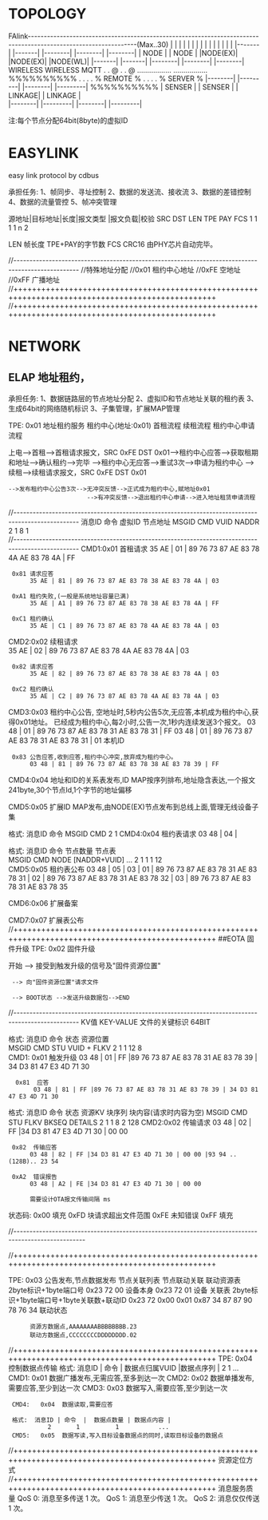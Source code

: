 # TOPOLOGY

FAlink----------------------------------------------------------------------------------------------------------------(Max..30)
            |               |                   |                               |                             |
    		|          		|             		|                          		|                         	  |
    		|          		|             		|                          		|                         	  |
    	|-------|      	|-------|         	|--------|                     	|--------|                    |--------|
    	| NODE  |      	| NODE  |         	|NODE(EX)|                     	|NODE(EX)|                    |NODE(WL)|
    	|-------|      	|-------|         	|--------|                    	|--------|                    |--------|
    	                                     WIRELESS                        WIRELESS                        MQTT
    		           		              		.                           	.                              @
    											.                    			.                              @
    									.................            	.................                 %%%%%%%%%%
    									.     	        .            	.     	        .                 % REMOTE %
    									.               .            	.               .                 % SERVER %
    								|--------|     |---------|      |--------|     |---------|            %%%%%%%%%%
    							    | SENSER |	   | SENSER  |      | LINKAGE|     | LINKAGE |              	
    		                        |--------|     |---------|      |--------|     |---------|              
    
注:每个节点分配64bit(8byte)的虚拟ID

# EASYLINK
easy link protocol by cdbus

承担任务:
1、帧同步、寻址控制
2、数据的发送流、接收流
3、数据的差错控制
4、数据的流量管控
5、帧冲突管理


源地址|目标地址|长度|报文类型 |报文负载|校验
  SRC    DST    LEN     TPE      PAY    FCS
   1      1      1       1        n      2
 


LEN  帧长度  TPE+PAY的字节数
FCS  CRC16   由PHY芯片自动完毕。

//--------------------------------------------------------------------------------------------------
//特殊地址分配
//0x01 租约中心地址
//0xFE 空地址
//0xFF 广播地址
//++++++++++++++++++++++++++++++++++++++++++++++++++++++++++++++++++++++++++++++++++++++++++++++++++
//++++++++++++++++++++++++++++++++++++++++++++++++++++++++++++++++++++++++++++++++++++++++++++++++++
# NETWORK

## ELAP 地址租约，

承担任务:
1、数据链路层的节点地址分配
2、虚拟ID和节点地址关联的租约表
3、生成64bit的网络随机标识
3、子集管理，扩展MAP管理

TPE: 0x01 地址租约服务
租约中心(地址:0x01)
首租流程
续租流程
租约中心申请流程

上电-->首租-->首租请求报文，SRC 0xFE DST 0x01-->租约中心应答-->获取租期和地址-->确认租约-->完毕
                                             -->租约中心无应答-->重试3次-->申请为租约中心
    -->续租-->续租请求报文，SRC 0xFE DST 0x01


    -->发布租约中心公告3次-->无冲突反馈-->正式成为租约中心,赋地址0x01
                          -->有冲突反馈-->退出租约中心申请-->进入地址租赁申请流程
//--------------------------------------------------------------------------------------------------
消息ID  命令   虚拟ID    节点地址
 MSGID  CMD     VUID      NADDR  
   2     1       8          1     
//--------------------------------------------------------------------------------------------------
CMD1:0x01 首租请求
		  35 AE | 01 | 89 76 73 87 AE 83 78 4A AE 83 78 4A | FF
		  
	 0x81 请求应答	  
          35 AE | 81 | 89 76 73 87 AE 83 78 38 AE 83 78 4A | 03	
		  
	 0xA1 租约失败,(一般是系统地址容量已满)
          35 AE | A1 | 89 76 73 87 AE 83 78 38 AE 83 78 4A | FF
		  
	 0xC1 租约确认
          35 AE | C1 | 89 76 73 87 AE 83 78 4A AE 83 78 4A | 03


CMD2:0x02 续租请求  
          35 AE | 02 | 89 76 73 87 AE 83 78 4A AE 83 78 4A | 03
		  
	 0x82 请求应答	  
          35 AE | 82 | 89 76 73 87 AE 83 78 38 AE 83 78 4A | 03	
		  
	 0xC2 租约确认
          35 AE | C2 | 89 76 73 87 AE 83 78 4A AE 83 78 4A | 03


CMD3:0x03 租约中心公告,
          空地址时,5秒内公告5次,无应答,本机成为租约中心,获得0x01地址。
          已经成为租约中心,每2小时,公告一次,1秒内连续发送3个报文。
          03 48 | 01 | 89 76 73 87 AE 83 78 31 AE 83 78 31 | FF
		  03 48 | 01 | 89 76 73 87 AE 83 78 31 AE 83 78 31 | 01
		                       本机ID

     0x83 公告应答,收到应答,租约中心冲突,放弃成为租约中心。
	      03 48 | 81 | 89 76 73 87 AE 83 78 38 AE 83 78 39 | FF

CMD4:0x04 地址和ID的关系表发布,ID MAP按序列排布,地址隐含表达,一个报文241byte,30个节点Id,1个字节的地址偏移

CMD5:0x05 扩展ID MAP发布,由NODE(EX)节点发布到总线上面,管理无线设备子集


格式: 消息ID  命令
       MSGID  CMD
         2     1 
CMD4:0x04 租约表请求
       03 48 | 04 | 


格式: 消息ID  命令  节点数量       节点表      
       MSGID  CMD     NODE      [NADDR+VUID] ... 
         2     1       1           1    12  
CMD5:0x05 租约表公布
       03 48 | 05 | 03 | 01 | 89 76 73 87 AE 83 78 31 AE 83 78 31 | 02 | 89 76 73 87 AE 83 78 31 AE 83 78 32 | 03 | 89 76 73 87 AE 83 78 31 AE 83 78 35 

CMD6:0x06 扩展备案

CMD7:0x07 扩展表公布
//++++++++++++++++++++++++++++++++++++++++++++++++++++++++++++++++++++++++++++++++++++++++++++++++++
##EOTA 固件升级
TPE: 0x02 固件升级

开始 --> 接受到触发升级的信号及"固件资源位置"

     --> 向"固件资源位置"请求文件

     --> BOOT状态 -->发送升级数据包-->END
//--------------------------------------------------------------------------------------------------
KV值 KEY-VALUE 文件的关键标识 64BIT



格式: 消息ID  命令  状态   资源位置   
       MSGID  CMD   STU   VUID + FLKV
         2     1     1     12     8  
CMD1: 0x01 触发升级
           03 48 | 01 | FF |89 76 73 87 AE 83 78 31 AE 83 78 39 | 34 D3 81 47 E3 4D 71 30
		
      0x81  应答
	       03 48 | 81 | FF |89 76 73 87 AE 83 78 31 AE 83 78 39 | 34 D3 81 47 E3 4D 71 30

格式: 消息ID   命令  状态       资源KV   块序列   块内容(请求时内容为空)
       MSGID   CMD   STU         FLKV    BKSEQ    DETAILS
         2      1     1           8        2        128	
CMD2:0x02  传输请求
          03 48 | 02 | FF |34 D3 81 47 E3 4D 71 30 | 00 00 
		  
	 0x82  传输应答
	      03 48 | 82 | FF |34 D3 81 47 E3 4D 71 30 | 00 00 |93 94 ..(128B).. 23 54
		  
     0xA2  错误报告
          03 48 | A2 | FE |34 D3 81 47 E3 4D 71 30 | 00 00 
		  
		  需要设计OTA报文传输间隔 ms

状态码:
     0x00 填充
	 0xFD 块请求超出文件范围
	 0xFE 未知错误
	 0xFF 填充

//----------------------------------------------------------------------------------------------------


 
     
//++++++++++++++++++++++++++++++++++++++++++++++++++++++++++++++++++++++++++++++++++++++++++++++++++

TPE: 0x03 公告发布,节点数据发布
          节点关联列表
          节点联动关联
		  联动资源表
		    2byte标识+1byte端口号
		    0x23 72   00  设备本身
		    0x23 72   01  设备
		  关联表
		    2byte标识+1byte端口号+1byte关联数+联动ID
		    0x23 72    0x00        0x01       0x87 34 87 87 90 78 76 34
		  联动状态
		  
		  资源方数据点,AAAAAAAABBBBBBBB.23
		  联动方数据点,CCCCCCCCDDDDDDDD.02

//++++++++++++++++++++++++++++++++++++++++++++++++++++++++++++++++++++++++++++++++++++++++++++++++++
TPE: 0x04 控制数据点传输
     格式:  消息ID | 命令  | 数据点归属VUID |数据点序列 |
	           2       1        ...
	 CMD1:   0x01  数据广播发布,无需应答,至多到达一次
	 CMD2:   0x02  数据单播发布,需要应答,至少到达一次 
	 CMD3:   0x03  数据写入,需要应答,至少到达一次 
	 
	 
	 CMD4:   0x04  数据读取,需要应答
	 
     格式:  消息ID | 命令  |  数据点数量 | 数据点内容 |
	           2       1          1           ...
	 CMD5:   0x05  数据写读,写入目标设备数据点的同时,读取目标设备的数据点
	 
	 
	 
//++++++++++++++++++++++++++++++++++++++++++++++++++++++++++++++++++++++++++++++++++++++++++++++++++
资源定位方式
//++++++++++++++++++++++++++++++++++++++++++++++++++++++++++++++++++++++++++++++++++++++++++++++++++
消息服务质量
QoS 0: 消息至多传送 1 次。
QoS 1: 消息至少传送 1 次。
QoS 2: 消息仅仅传送 1 次。

